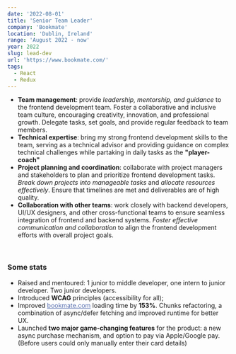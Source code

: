 ```yaml
---
date: '2022-08-01'
title: 'Senior Team Leader'
company: 'Bookmate'
location: 'Dublin, Ireland'
range: 'August 2022 - now'
year: 2022
slug: lead-dev
url: 'https://www.bookmate.com/'
tags:
  - React
  - Redux
---
```


- <b>Team management</b>: provide <i>leadership, mentorship, and guidance</i> to the frontend development team. Foster a collaborative and inclusive team culture, encouraging creativity, innovation, and professional growth. Delegate tasks, set goals, and provide regular feedback to team members.
- <b>Technical expertise</b>: bring my strong frontend development skills to the team, serving as a technical advisor and providing guidance on complex technical challenges while partaking in daily tasks as the <b>"player-coach"</b>
- <b>Project planning and coordination</b>: collaborate with project managers and stakeholders to plan and prioritize frontend development tasks. <i>Break down projects into manageable tasks</i> and <i>allocate resources effectively</i>. Ensure that timelines are met and deliverables are of high quality.
- <b>Collaboration with other teams</b>: work closely with backend developers, UI/UX designers, and other cross-functional teams to ensure seamless integration of frontend and backend systems. <i>Foster effective communication and collaboration</i> to align the frontend development efforts with overall project goals.

<br/>

### Some stats

- Raised and mentoured: 1 junior to middle developer, one intern to junior developer. Two junior developers. 
- Introduced <b>WCAG</b> principles (accessibility for all);
- Improved <a href="https://bookmate.com/" target="_blank" style="color:#566eaf">bookmate.com</a> loading time by <b>153%</b>. Chunks refactoring, a combination of async/defer fetching and improved runtime for better UX.
- Launched <b>two major game-changing features</b> for the product: a new async purchase mechanism, and option to pay via Apple/Google pay. (Before users could only manually enter their card details)
